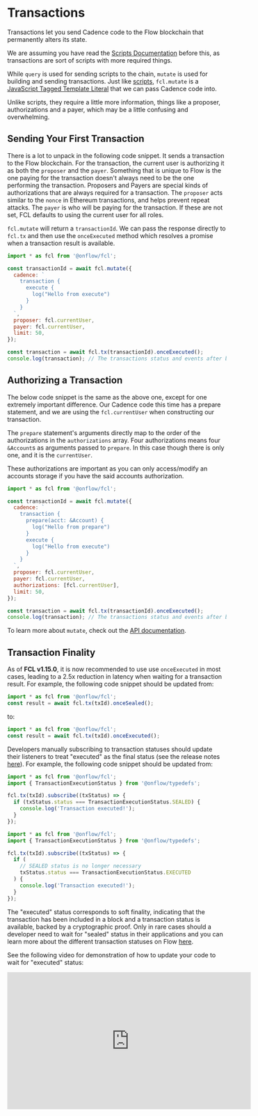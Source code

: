 # Transactions

Transactions let you send Cadence code to the Flow blockchain that permanently alters its state.

We are assuming you have read the [Scripts Documentation](./scripts.md) before this, as transactions are sort of scripts with more required things.

While `query` is used for sending scripts to the chain, `mutate` is used for building and sending transactions. Just like [scripts](./scripts.md), `fcl.mutate` is a [JavaScript Tagged Template Literal](https://styled-components.com/docs/advanced#tagged-template-literals) that we can pass Cadence code into.

Unlike scripts, they require a little more information, things like a proposer, authorizations and a payer, which may be a little confusing and overwhelming.

## Sending Your First Transaction

There is a lot to unpack in the following code snippet.
It sends a transaction to the Flow blockchain. For the transaction, the current user is authorizing it as both the `proposer` and the `payer`.
Something that is unique to Flow is the one paying for the transaction doesn't always need to be the one performing the transaction.
Proposers and Payers are special kinds of authorizations that are always required for a transaction.
The `proposer` acts similar to the `nonce` in Ethereum transactions, and helps prevent repeat attacks.
The `payer` is who will be paying for the transaction.
If these are not set, FCL defaults to using the current user for all roles.

`fcl.mutate` will return a `transactionId`. We can pass the response directly to `fcl.tx` and then use the `onceExecuted` method which resolves a promise when a transaction result is available.

```javascript
import * as fcl from '@onflow/fcl';

const transactionId = await fcl.mutate({
  cadence: `
    transaction {
      execute {
        log("Hello from execute")
      }
    }
  `,
  proposer: fcl.currentUser,
  payer: fcl.currentUser,
  limit: 50,
});

const transaction = await fcl.tx(transactionId).onceExecuted();
console.log(transaction); // The transactions status and events after being executed
```

## Authorizing a Transaction

The below code snippet is the same as the above one, except for one extremely important difference.
Our Cadence code this time has a prepare statement, and we are using the `fcl.currentUser` when constructing our transaction.

The `prepare` statement's arguments directly map to the order of the authorizations in the `authorizations` array.
Four authorizations means four `&Account`s as arguments passed to `prepare`. In this case though there is only one, and it is the `currentUser`.

These authorizations are important as you can only access/modify an accounts storage if you have the said accounts authorization.

```javascript
import * as fcl from '@onflow/fcl';

const transactionId = await fcl.mutate({
  cadence: `
    transaction {
      prepare(acct: &Account) {
        log("Hello from prepare")
      }
      execute {
        log("Hello from execute")
      }
    }
  `,
  proposer: fcl.currentUser,
  payer: fcl.currentUser,
  authorizations: [fcl.currentUser],
  limit: 50,
});

const transaction = await fcl.tx(transactionId).onceExecuted();
console.log(transaction); // The transactions status and events after being executed
```

To learn more about `mutate`, check out the [API documentation](./packages-docs/fcl/mutate.md).

## Transaction Finality

As of **FCL v1.15.0**, it is now recommended to use use `onceExecuted` in most cases, leading to a 2.5x reduction in latency when waiting for a transaction result. For example, the following code snippet should be updated from:

```ts
import * as fcl from '@onflow/fcl';
const result = await fcl.tx(txId).onceSealed();
```

to:

```ts
import * as fcl from '@onflow/fcl';
const result = await fcl.tx(txId).onceExecuted();
```

Developers manually subscribing to transaction statuses should update their listeners to treat "executed" as the final status (see the release notes [here](https://github.com/onflow/fcl-js/releases/tag/%40onflow%2Ffcl%401.15.0)). For example, the following code snippet should be updated from:

```ts
import * as fcl from '@onflow/fcl';
import { TransactionExecutionStatus } from '@onflow/typedefs';

fcl.tx(txId).subscribe((txStatus) => {
  if (txStatus.status === TransactionExecutionStatus.SEALED) {
    console.log('Transaction executed!');
  }
});
```

```ts
import * as fcl from '@onflow/fcl';
import { TransactionExecutionStatus } from '@onflow/typedefs';

fcl.tx(txId).subscribe((txStatus) => {
  if (
    // SEALED status is no longer necessary
    txStatus.status === TransactionExecutionStatus.EXECUTED
  ) {
    console.log('Transaction executed!');
  }
});
```

The "executed" status corresponds to soft finality, indicating that the transaction has been included in a block and a transaction status is available, backed by a cryptographic proof. Only in rare cases should a developer need to wait for "sealed" status in their applications and you can learn more about the different transaction statuses on Flow [here](../../../build/cadence/basics/transactions.md#transaction-status).

See the following video for demonstration of how to update your code to wait for "executed" status:

<iframe
  width="560"
  height="315"
  src="https://www.youtube-nocookie.com/embed/ubhxIszdzfo"
  title="YouTube video player"
  frameborder="0"
  allow="accelerometer; autoplay; clipboard-write; encrypted-media; gyroscope; picture-in-picture"
  allowfullscreen
></iframe>
